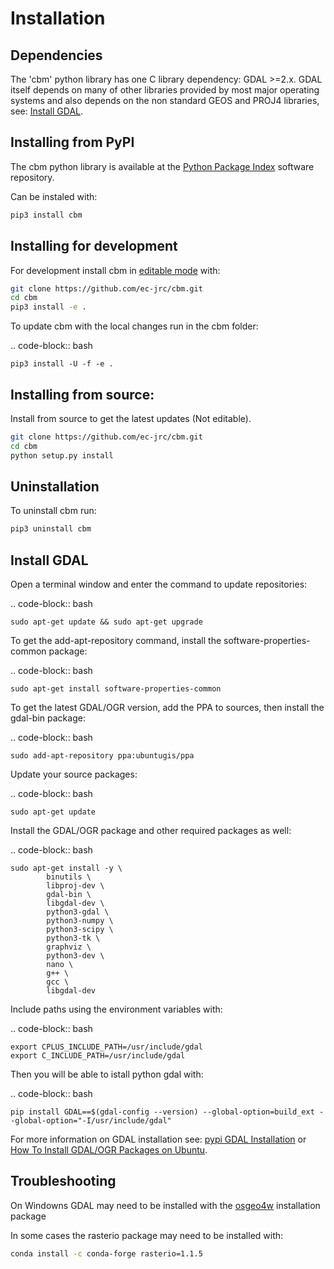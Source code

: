 # Installation

## Dependencies

The 'cbm' python library has one C library dependency: GDAL >=2.x. GDAL itself depends on many of other libraries provided by most major operating systems and also depends on the non standard GEOS and PROJ4 libraries, see: [Install GDAL](https://jrc-cbm.readthedocs.io/en/latest/cbm_install.html#id1).


## Installing from PyPI

The cbm python library is available at the [Python Package Index](https://pypi.org/project/cbm) software repository.

Can be instaled with:

```bash
pip3 install cbm
```

## Installing for development

For development install cbm in [editable mode](https://pip.pypa.io/en/stable/reference/pip_install/#cmdoption-e) with:

```bash
git clone https://github.com/ec-jrc/cbm.git
cd cbm
pip3 install -e .
```

To update cbm with the local changes run in the cbm folder:

.. code-block:: bash

    pip3 install -U -f -e .


## Installing from source:

Install from source to get the latest updates (Not editable).

```bash
git clone https://github.com/ec-jrc/cbm.git
cd cbm
python setup.py install
```

## Uninstallation

To uninstall cbm run:

```bash
pip3 uninstall cbm
```


## Install GDAL

Open a terminal window and enter the command to update repositories:

.. code-block:: bash

    sudo apt-get update && sudo apt-get upgrade


To get the add-apt-repository command, install the software-properties-common package:

.. code-block:: bash

    sudo apt-get install software-properties-common


To get the latest GDAL/OGR version, add the PPA to sources, then install the gdal-bin package:

.. code-block:: bash

    sudo add-apt-repository ppa:ubuntugis/ppa


Update your source packages:

.. code-block:: bash

    sudo apt-get update

Install the GDAL/OGR package and other required packages as well:

.. code-block:: bash

    sudo apt-get install -y \
            binutils \
            libproj-dev \
            gdal-bin \
            libgdal-dev \
            python3-gdal \
            python3-numpy \
            python3-scipy \
            python3-tk \
            graphviz \
            python3-dev \
            nano \
            g++ \
            gcc \
            libgdal-dev


Include paths using the environment variables with:

.. code-block:: bash

    export CPLUS_INCLUDE_PATH=/usr/include/gdal
    export C_INCLUDE_PATH=/usr/include/gdal


Then you will be able to istall python gdal with:

.. code-block:: bash

    pip install GDAL==$(gdal-config --version) --global-option=build_ext --global-option="-I/usr/include/gdal"

<!-- $ -->
For more information on GDAL installation see:
[pypi GDAL Installation](https://pypi.org/project/GDAL)
or [How To Install GDAL/OGR Packages on Ubuntu](https://mothergeo-py.readthedocs.io/en/latest/development/how-to/gdal-ubuntu-pkg.html).


## Troubleshooting

On Windowns GDAL may need to be installed with the [osgeo4w](https://trac.osgeo.org/osgeo4w/) installation package

In some cases the rasterio package may need to be installed with:
```bash
conda install -c conda-forge rasterio=1.1.5
```
